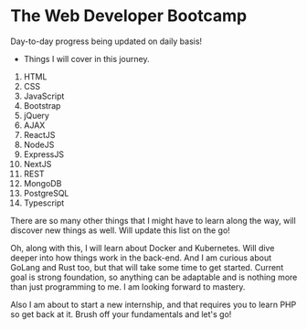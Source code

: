 # The Web Developer Bootcamp
Day-to-day progress being updated on daily basis!

- Things I will cover in this journey.

1. HTML
2. CSS
3. JavaScript
4. Bootstrap
5. jQuery
6. AJAX
7. ReactJS
8. NodeJS
9. ExpressJS
10. NextJS
11. REST
12. MongoDB
13. PostgreSQL
14. Typescript

There are so many other things that I might have to learn along the way, will discover new things as well. Will update this list on the go!

Oh, along with this, I will learn about Docker and Kubernetes. Will dive deeper into how things work in the back-end. And I am curious about GoLang and Rust too, but that will take some time to get started. Current goal is strong foundation, so anything can be adaptable and is nothing more than just programming to me. I am looking forward to mastery.

Also I am about to start a new internship, and that requires you to learn PHP so get back at it. Brush off your fundamentals and let's go!
